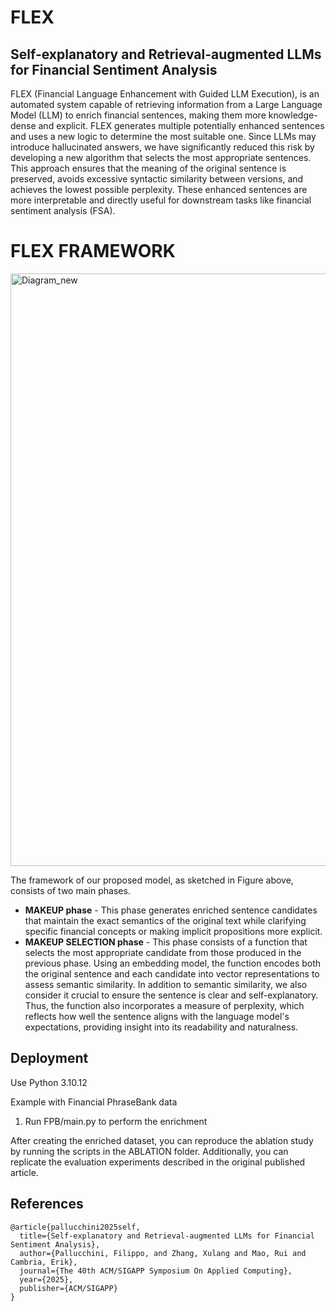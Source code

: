 # FLEX
## Self-explanatory and Retrieval-augmented LLMs for Financial Sentiment Analysis

FLEX (Financial Language Enhancement with Guided LLM Execution), is an automated system capable of retrieving information from a Large Language Model (LLM) to enrich financial sentences, making them more knowledge-dense and explicit. FLEX generates multiple potentially enhanced sentences and uses a new logic to determine the most suitable one. Since LLMs may introduce hallucinated answers, we have significantly reduced this risk by developing a new algorithm that selects the most appropriate sentences. This approach ensures that the meaning of the original sentence is preserved, avoids excessive syntactic similarity between versions, and achieves the lowest possible perplexity. These enhanced sentences are more interpretable and directly useful for downstream tasks like financial sentiment analysis (FSA).

# FLEX FRAMEWORK

<img width="948" alt="Diagram_new" src="https://github.com/user-attachments/assets/ed717d4a-66bd-42cd-8a01-0f4f752de620">

The framework of our proposed model, as sketched in Figure above, consists of two main phases. 
- **MAKEUP phase** - This phase generates enriched sentence candidates that maintain the exact semantics of the original text while clarifying specific financial concepts or making implicit propositions more explicit.
- **MAKEUP SELECTION phase** -  This phase consists of a function that selects the most appropriate candidate from those produced in the previous phase. Using an embedding model, the function encodes both the original sentence and each candidate into vector representations to assess semantic similarity. In addition to semantic similarity, we also consider it crucial to ensure the sentence is clear and self-explanatory. Thus, the function also incorporates a measure of perplexity, which reflects how well the sentence aligns with the language model's expectations, providing insight into its readability and naturalness.

## **Deployment**

Use Python 3.10.12

Example with Financial PhraseBank data

1. Run FPB/main.py to perform the enrichment

After creating the enriched dataset, you can reproduce the ablation study by running the scripts in the ABLATION folder. 
Additionally, you can replicate the evaluation experiments described in the original published article.

## References
```
@article{pallucchini2025self,
  title={Self-explanatory and Retrieval-augmented LLMs for Financial Sentiment Analysis},
  author={Pallucchini, Filippo, and Zhang, Xulang and Mao, Rui and Cambria, Erik},
  journal={The 40th ACM/SIGAPP Symposium On Applied Computing},
  year={2025},
  publisher={ACM/SIGAPP}
}
```

